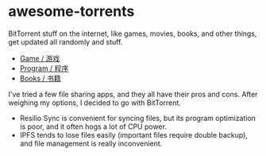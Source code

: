 # awesome-torrents

BitTorrent stuff on the internet, like games, movies, books, and other things, get updated all randomly and stuff.

- [Game / 游戏](./games)
- [Program / 程序](./programs)
- [Books / 书籍](./books)

I've tried a few file sharing apps, and they all have their pros and cons. After weighing my options, I decided to go with BitTorrent.

- Resilio Sync is convenient for syncing files, but its program optimization is poor, and it often hogs a lot of CPU power.
- IPFS tends to lose files easily (important files require double backup), and file management is really inconvenient.
